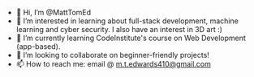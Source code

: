 - 👋 Hi, I’m @MattTomEd
- 👀 I’m interested in learning about full-stack development, machine learning and cyber security. I also have an interest in 3D art :) 
- 🌱 I’m currently learning CodeInstitute's course on Web Development (app-based).
- 💞️ I’m looking to collaborate on beginner-friendly projects! 
- 📫 How to reach me: email @ m.t.edwards410@gmail.com

<!---
MattTomEd/MattTomEd is a ✨ special ✨ repository because its `README.md` (this file) appears on your GitHub profile.
You can click the Preview link to take a look at your changes.
--->
